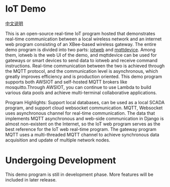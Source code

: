 # IoT Demo

[中文说明](README-cn.md)

This is an open-source real-time IoT program hosted that demonstrates real-time communication between a local wireless network and an internet web program consisting of an XBee-based wireless gateway. The entire demo program is divided into two parts: [iotweb](https://github.com/peyoot/iotdemo) and [mqttdevice](https://github.com/peyoot/mqttdevice). Among them, iotweb is the web UI of the demo, and mqttdevice can be used for gateways or smart devices to send data to iotweb and receive command instructions. Real-time communication between the two is achieved through the MQTT protocol, and the communication level is asynchronous, which greatly improves efficiency and is production oriented. This demo program supports both AWSIOT and self-hosted MQTT brokers like mosquitto.Through AWSIOT, you can continue to use Lambda to build various data pools and achieve multi-terminal collaborative applications.

Program Highlights: Support local databases, can be used as a local SCADA program, and support cloud websocket communication. MQTT, Websocket uses asynchronous channel for real-time communication. The data that implements MQTT asynchronous and web-side communication in Django is almost non-existent on the Internet, so the IoT web program serves as the best reference for the IoT web real-time program. The gateway program MQTT uses a multi-threaded MQTT channel to achieve synchronous data acquisition and update of multiple network nodes.

# Undergoing Development

This demo program is still in development phase. More features will be included in later release.